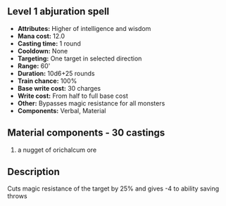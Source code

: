 ## Level 1 abjuration spell
- **Attributes:** Higher of intelligence and wisdom
- **Mana cost:** 12.0
- **Casting time:** 1 round
- **Cooldown:** None
- **Targeting:** One target in selected direction
- **Range:** 60'
- **Duration:** 10d6+25 rounds
- **Train chance:** 100%
- **Base write cost:** 30 charges
- **Write cost:** From half to full base cost
- **Other:** Bypasses magic resistance for all monsters
- **Components:** Verbal, Material
## Material components - 30 castings
1. a nugget of orichalcum ore
## Description
Cuts magic resistance of the target by 25% and gives -4 to ability saving throws
